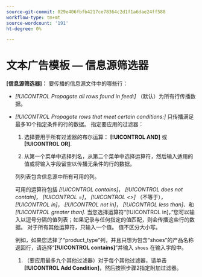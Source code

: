 ```yaml
---
source-git-commit: 029e406fbfb4217ce78364c2d1f1a6dae24ff588
workflow-type: tm+mt
source-wordcount: '191'
ht-degree: 0%

---
```

# 文本广告模板 — 信息源筛选器

**\[信息源筛选器\]：** 要传播的信息源文件中的哪些行：

* *[!UICONTROL Propagate all rows found in feed:]* （默认）为所有行传播数据。

* *[!UICONTROL Propagate rows that meet certain conditions:]* 只传播满足最多10个指定条件的行的数据。 指定要应用的过滤器：

   1. 选择要用于所有过滤器的布尔运算：  **[!UICONTROL AND]** 或 **[!UICONTROL OR]**.

   1. 从第一个菜单中选择列名，从第二个菜单中选择运算符，然后输入适用的值或将输入字段留空以传播无条件的行的数据。

   列列表包含信息源中所有可用的列。

   可用的运算符包括 *[!UICONTROL contains]*， *[!UICONTROL does not contain]*， *[!UICONTROL =]*， *[!UICONTROL <>]* （不等于）， *[!UICONTROL in]*， *[!UICONTROL not in]*， *[!UICONTROL less than]*、和 *[!UICONTROL greater than]*. 当您选择运算符“[!UICONTROL in]，”您可以输入以逗号分隔的值列表；如果记录与任何指定的值匹配，则会传播这些行的数据。 对于所有其他运算符，只输入一个值。 值不区分大小写。

   例如，如果您选择了“product_type”列，并且只想为包含“shoes”的产品名称返回行，请选择“**[!UICONTROL contains]**”并输入 `shoes` 在输入字段中。

   1. （要应用最多九个其他过滤器）对于每个其他过滤器，请单击 **[!UICONTROL Add Condition]**，然后按照步骤2指定附加过滤器。
